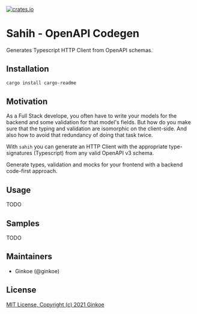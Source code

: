 [![crates.io](https://img.shields.io/crates/v/sahih.svg)](https://crates.io/crates/sahih)

# Sahih - OpenAPI Codegen
Generates Typescript HTTP Client from OpenAPI schemas.

## Installation

```sh
cargo install cargo-readme
```

## Motivation

As a Full Stack develope, you often have to write your models for the backend and some validation for that model's fields. But how do you make sure that the typing and validation are isomorphic on the client-side.
And also how to avoid that redundancy of doing that task twice.

With `sahih` you can generate an HTTP Client with the appropriate type-signatures (Typescript) from any valid OpenAPI v3 schema.

Generate types, validation and mocks for your frontend with a backend code-first approach.

## Usage
TODO

## Samples
TODO

## Maintainers

- Ginkoe (@ginkoe)

## License

[MIT License, Copyright (c) 2021 Ginkoe](./LICENSE)